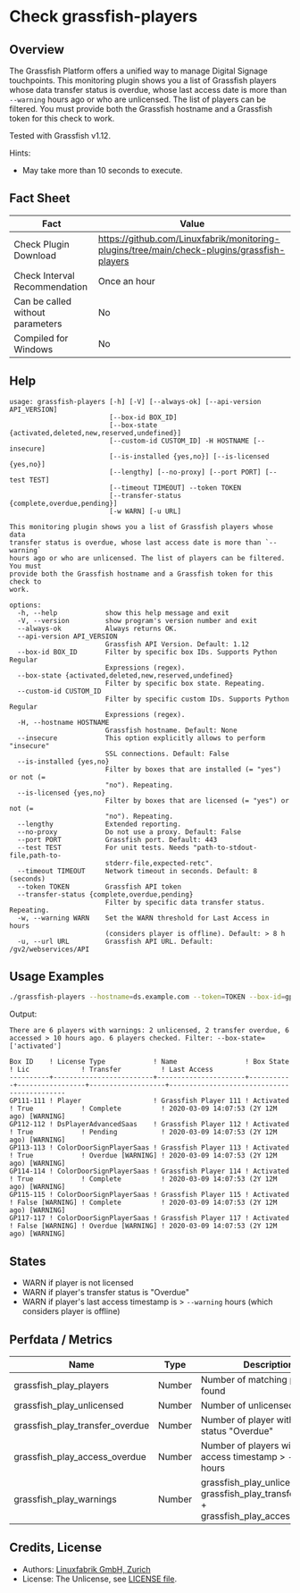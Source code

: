 # Check grassfish-players

## Overview

The Grassfish Platform offers a unified way to manage Digital Signage touchpoints. This monitoring plugin shows you a list of Grassfish players whose data transfer status is overdue, whose last access date is more than `--warning` hours ago or who are unlicensed. The list of players can be filtered. You must provide both the Grassfish hostname and a Grassfish token for this check to work.

Tested with Grassfish v1.12.

Hints:

* May take more than 10 seconds to execute.


## Fact Sheet

| Fact | Value |
|----|----|
| Check Plugin Download                 | <https://github.com/Linuxfabrik/monitoring-plugins/tree/main/check-plugins/grassfish-players> |
| Check Interval Recommendation         | Once an hour |
| Can be called without parameters      | No |
| Compiled for Windows                  | No |


## Help

```text
usage: grassfish-players [-h] [-V] [--always-ok] [--api-version API_VERSION]
                         [--box-id BOX_ID]
                         [--box-state {activated,deleted,new,reserved,undefined}]
                         [--custom-id CUSTOM_ID] -H HOSTNAME [--insecure]
                         [--is-installed {yes,no}] [--is-licensed {yes,no}]
                         [--lengthy] [--no-proxy] [--port PORT] [--test TEST]
                         [--timeout TIMEOUT] --token TOKEN
                         [--transfer-status {complete,overdue,pending}]
                         [-w WARN] [-u URL]

This monitoring plugin shows you a list of Grassfish players whose data
transfer status is overdue, whose last access date is more than `--warning`
hours ago or who are unlicensed. The list of players can be filtered. You must
provide both the Grassfish hostname and a Grassfish token for this check to
work.

options:
  -h, --help            show this help message and exit
  -V, --version         show program's version number and exit
  --always-ok           Always returns OK.
  --api-version API_VERSION
                        Grassfish API Version. Default: 1.12
  --box-id BOX_ID       Filter by specific box IDs. Supports Python Regular
                        Expressions (regex).
  --box-state {activated,deleted,new,reserved,undefined}
                        Filter by specific box state. Repeating.
  --custom-id CUSTOM_ID
                        Filter by specific custom IDs. Supports Python Regular
                        Expressions (regex).
  -H, --hostname HOSTNAME
                        Grassfish hostname. Default: None
  --insecure            This option explicitly allows to perform "insecure"
                        SSL connections. Default: False
  --is-installed {yes,no}
                        Filter by boxes that are installed (= "yes") or not (=
                        "no"). Repeating.
  --is-licensed {yes,no}
                        Filter by boxes that are licensed (= "yes") or not (=
                        "no"). Repeating.
  --lengthy             Extended reporting.
  --no-proxy            Do not use a proxy. Default: False
  --port PORT           Grassfish port. Default: 443
  --test TEST           For unit tests. Needs "path-to-stdout-file,path-to-
                        stderr-file,expected-retc".
  --timeout TIMEOUT     Network timeout in seconds. Default: 8 (seconds)
  --token TOKEN         Grassfish API token
  --transfer-status {complete,overdue,pending}
                        Filter by specific data transfer status. Repeating.
  -w, --warning WARN    Set the WARN threshold for Last Access in hours
                        (considers player is offline). Default: > 8 h
  -u, --url URL         Grassfish API URL. Default: /gv2/webservices/API
```


## Usage Examples

```bash
./grassfish-players --hostname=ds.example.com --token=TOKEN --box-id=gp11
```

Output:

```text
There are 6 players with warnings: 2 unlicensed, 2 transfer overdue, 6 accessed > 10 hours ago. 6 players checked. Filter: --box-state=['activated']

Box ID    ! License Type            ! Name                 ! Box State ! Lic             ! Transfer          ! Last Access                                
----------+-------------------------+----------------------+-----------+-----------------+-------------------+--------------------------------------------
GP111-111 ! Player                  ! Grassfish Player 111 ! Activated ! True            ! Complete          ! 2020-03-09 14:07:53 (2Y 12M ago) [WARNING] 
GP112-112 ! DsPlayerAdvancedSaas    ! Grassfish Player 112 ! Activated ! True            ! Pending           ! 2020-03-09 14:07:53 (2Y 12M ago) [WARNING] 
GP113-113 ! ColorDoorSignPlayerSaas ! Grassfish Player 113 ! Activated ! True            ! Overdue [WARNING] ! 2020-03-09 14:07:53 (2Y 12M ago) [WARNING] 
GP114-114 ! ColorDoorSignPlayerSaas ! Grassfish Player 114 ! Activated ! True            ! Complete          ! 2020-03-09 14:07:53 (2Y 12M ago) [WARNING] 
GP115-115 ! ColorDoorSignPlayerSaas ! Grassfish Player 115 ! Activated ! False [WARNING] ! Complete          ! 2020-03-09 14:07:53 (2Y 12M ago) [WARNING] 
GP117-117 ! ColorDoorSignPlayerSaas ! Grassfish Player 117 ! Activated ! False [WARNING] ! Overdue [WARNING] ! 2020-03-09 14:07:53 (2Y 12M ago) [WARNING]
```


## States

* WARN if player is not licensed
* WARN if player's transfer status is "Overdue"
* WARN if player's last access timestamp is \> `--warning` hours (which considers player is offline)


## Perfdata / Metrics

| Name | Type | Description |
|----|----|----|
| grassfish_play_players | Number | Number of matching players found |
| grassfish_play_unlicensed | Number | Number of unlicensed players |
| grassfish_play_transfer_overdue | Number | Number of player with transfer status "Overdue" |
| grassfish_play_access_overdue | Number | Number of players with last access timestamp \> `--warning` hours |
| grassfish_play_warnings | Number | grassfish_play_unlicensed + grassfish_play_transfer_overdue + grassfish_play_access_overdue |


## Credits, License

* Authors: [Linuxfabrik GmbH, Zurich](https://www.linuxfabrik.ch)
* License: The Unlicense, see [LICENSE file](https://unlicense.org/).
